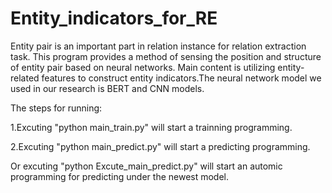 # Entity_indicators_for_RE

Entity pair is an important part in relation instance for relation extraction task. This program provides a method of sensing the position and structure of entity pair based on neural networks. Main content is utilizing entity-related features to construct entity indicators.The neural network model we used in our research is BERT and CNN models.

The steps for running:

1.Excuting "python main_train.py" will start a trainning programming.

2.Excuting "python main_predict.py" will start a predicting programming.

Or excuting "python Excute_main_predict.py" will start an automic programming for predicting under the newest model.
